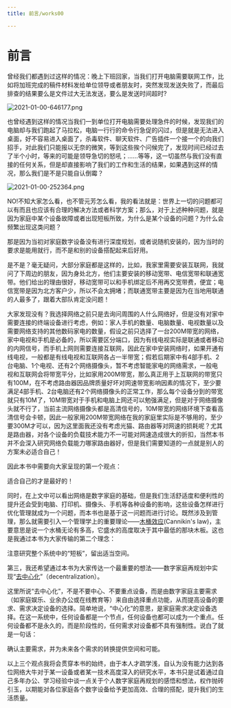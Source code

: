```yaml
---
title: 前言/works00

---
```

# 前言
曾经我们都遇到过这样的情况：晚上下班回家，当我们打开电脑需要联网工作，比如将加班完成的稿件材料发给单位领导或者朋友时，突然发现发送失败了，而最后排查的结果要么是文件过大无法发送，要么是发送时间超时?


![2021-01-00-646177.png](https://git.liangxin.name/assets/2021-01-00-646177.png)


也曾经遇到这样的情况当我们一到单位打开电脑需要处理急件的时候，发现我们的电脑却与我们跑起了马拉松，电脑一行行的命令行急促的闪过，但是就是无法进入桌面，好不容易进入桌面了，杀毒软件、聊天软件、广告插件一个接一个的向我们招手，对此我们只能报以无奈的微笑，等到这些挨个问候完了，发现时间已经过去了半个小时，等来的可能是领导急切的怒吼；......等等，这一切虽然与我们没有直接的任何关系，但是却直接影响了我们的工作和生活的结果，如果遇到这样的情况，那么我们是不是只能自认倒霉？


![2021-01-00-252364.png](https://git.liangxin.name/assets/2021-01-00-252364.png)


NO!不知大家怎么看，也不管元芳怎么看，我的看法就是：世界上一切的问题都可以有而且也应该有合理的解决方法或者科学方案；那么，对于上述种种问题，就是因为家庭中某个设备故障或者出现短板所致，为什么是某个设备的问题？为什么会频繁出现这类问题？

那是因为当初对家庭数字设备没有进行深度规划，或者说随机安装的，因为当时的要求是能用就行，而不是和别的设备搭配起来后好用。

是不是？毫无疑问，大部分家庭都是这样的，比如，我家里需要安装互联网，我就问了下周边的朋友，因为身处北方，他们主要安装的移动宽带、电信宽带和联通宽带。他们给出的理由很好，移动宽带可以和手机绑定后不用再交宽带费，便宜；电信宽带是因为北方客户少，所以不会太拥堵；而联通宽带主要是因为在当地用联通的人最多了，跟着大部队肯定没问题！

大家发现没有？我选择网络之前只是去询问周围的人什么网络好，但是没有对家中需要连接的终端设备进行考虑，例如：家人手机的数量、电脑数量、电视数量以及需要网络支持的其他数码家电的数量，假设之前只选择了一台200M带宽的网络，家中电视和手机是必备的，所以需要区分端口，因为有线电视实际是联通或者移动的内网信号，而手机上网则需要连接互联网，因此在家中安装网络时，如果开通有线电视，一般都是有线电视和互联网各占一半带宽；假若后期家中有4部手机、2台电脑、1个电视、还有2个网络摄像头，暂不考虑智能家电的网络需求，一般电视和互联网会将带宽平分，比如家用200M带宽，那么真正用于上互联网的带宽只有100M，在不考虑路由器因品牌质量好坏对网速带宽影响因素的情况下，至少要满足4部手机、2台电脑还有2个网络摄像头的正常工作，那么每个设备分到的带宽就只有10M了，10M带宽对于手机和电脑上网还可以勉强满足，但是对于网络摄像头就不行了，当前主流网络摄像头都是高清信号的，10M带宽的网络环境下查看高清信号会卡顿，因此一般家用200M带宽网络在我的家庭里实际是不够用的，至少要300M才可以，因为这里面我还没有考虑光猫、路由器等对网速的损耗呢？尤其是路由器，对各个设备的负载技术能力不一可能对网速造成很大的折扣，当然本书并不会深入研究网络负载能力哪家路由器好，但是我们需要知道的一点就是别人的方案未必适合自己！

因此本书中需要向大家呈现的第一个观点：

适合自己的才是最好的！

同时，在上文中可以看出网络是数字家庭的基础，但是我们生活舒适度和便利性的提升还会受到电脑、打印机、摄像头、手机等各种设备的影响，这些设备怎样进行优化管理就成为一个问题，而本书也是基于这一问题而进行讨论。既然涉及到管理，那么就需要引入一个管理学上的重要理论——[木桶效应](https://baike.baidu.com/item/%E6%9C%A8%E6%A1%B6%E6%95%88%E5%BA%94/870962?fr=aladdin)(Cannikin's law)，主要意思是说一个水桶无论有多高，它盛水的高度取决于其中最低的那块木板。这也是我通过本书为大家传输的第二个理念：

注意研究整个系统中的“短板”，留出适当空间。

第三，我还希望通过本书为大家传达一个最重要的想法——数字家庭再规划中实现“[去中心化](https://baike.baidu.com/item/%E5%8E%BB%E4%B8%AD%E5%BF%83%E5%8C%96/8719532?fr=aladdin)”（decentralization）。

这里所说“去中心化”，不是不要中心、不要重点设备，而是由数字家庭主要需求（如家庭娱乐、业余办公或在线教育等）来自由选择重点功能，从而提高设备的要求、需求决定设备的选择。简单地说，“中心化”的意思，是家庭需求决定设备选择。在这一系统中，任何设备都是一个节点，任何设备也都可以成为一个重点。任何设备都不是永久的，而是阶段性的，任何需求对设备都不具有强制性。说白了就是一句话：

确认主要需求，并为未来各个需求的转换提供空间和可能。

以上三个观点我将会贯穿本书的始终，由于本人才疏学浅，自认为没有能力达到各位网络大牛对于某一设备或者某一技术高度深入的研究水平，本书只是试着通过自己多年办公、学习经验中谈一点关于个人数字家庭再规划的感悟和想法，权作抛砖引玉，以期能对各位家庭各个数字设备给予更加高效、合理的搭配，提升我们的生活质量。
